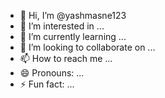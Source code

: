 - 👋 Hi, I’m @yashmasne123
- 👀 I’m interested in ...
- 🌱 I’m currently learning ...
- 💞️ I’m looking to collaborate on ...
- 📫 How to reach me ...
- 😄 Pronouns: ...
- ⚡ Fun fact: ...

<!---
yashmasne123/yashmasne123 is a ✨ special ✨ repository because its `README.md` (this file) appears on your GitHub profile.
You can click the Preview link to take a look at your changes
